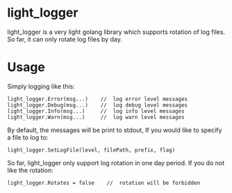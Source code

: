 # light_logger
light_logger is a very light golang library which supports rotation of log files. So far, it can only rotate log files by day.

Usage
=====
Simply logging like this:
```golang
light_logger.Error(msg...)    //  log error level messages
light_logger.Debug(msg...)    //  log debug level messages
light_logger.Info(msg...)     //  log info level messages
light_logger.Warn(msg...)     //  log warn level messages
```

By default, the messages will be print to stdout, If you would like to specify a file to log to:
 ```golang
light_logger.SetLogFile(level, filePath, prefix, flag)
```

So far, light_logger only support log rotation in one day period. If you do not like the rotation:
```golang
light_logger.Rotates = false    //  rotation will be forbidden
```